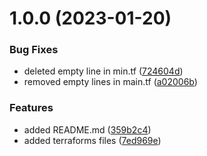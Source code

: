 # 1.0.0 (2023-01-20)


### Bug Fixes

* deleted empty line in min.tf ([724604d](https://github.com/data-platform-hq/terraform-google-composer-env/commit/724604d1c1ae3d9ad4c3dff1b2d0bfa6549db28a))
* removed empty lines in main.tf ([a02006b](https://github.com/data-platform-hq/terraform-google-composer-env/commit/a02006b62d40509c9a5156acc6eb23ec15a449e1))


### Features

* added README.md ([359b2c4](https://github.com/data-platform-hq/terraform-google-composer-env/commit/359b2c4c346e637a43a297afeb7a2957a404b161))
* added terraforms files ([7ed969e](https://github.com/data-platform-hq/terraform-google-composer-env/commit/7ed969ee2b70a2f17c471012cf92b588fc103728))
